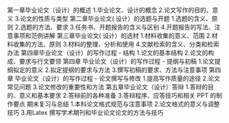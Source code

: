 第一章毕业论文（设计）的概述
1.毕业论文、设计的概念
2.论文写作的目的、意义
3.论文的性质与类型
第二章毕业论文( 设计）的选题与开题
1.选题的含义、原则
2.选题的方法、要求
3.任务书、开题报告的含义与区别
4.开题报告的写法、注意事项和范例讲解
第三章毕业论文( 设计）的选材
1.材料收集的意义、范围
2.材料收集的方法、原则
3.材料的整理、分析和使用
4.文献检索的含义、分类和检索办法
第四章毕业论文（设计）的写作过程 - 结构
1.论文的基本结构
2.论文的构成、要求与行文要领
第四章 毕业论文（设计）的写作过程 - 提纲与初稿
1.论文提纲拟定的意义
2.拟定提纲的要求与方法
3.撰写初稿的要求、方法与注意事项
第四章 毕业论文（设计）的写作过程 - 论文撰写与修改
1.提高写作质量的途径
2.论文常见问题
3.论文修改的重要性和方法
第五章毕业论文（设计）答辩
1.答辩的目的、意义和基本要求
2.答辩前的各种准备
3.答辩程序、应答技巧和相关 PPT 的制作要点
期末复习与总结
1.本科论文格式规范与注意事项
2.论文格式的意义与调整技巧
3.用Latex 撰写学术期刊和毕业论文论文的方法与技巧